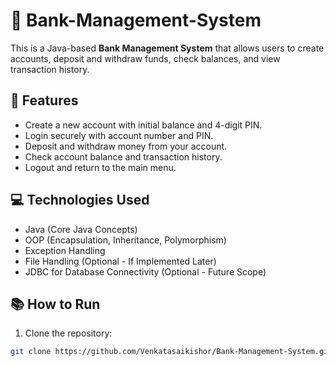 # 🏦 Bank-Management-System

This is a Java-based **Bank Management System** that allows users to create accounts, deposit and withdraw funds, check balances, and view transaction history.

## 🎯 Features
- Create a new account with initial balance and 4-digit PIN.
- Login securely with account number and PIN.
- Deposit and withdraw money from your account.
- Check account balance and transaction history.
- Logout and return to the main menu.

## 💻 Technologies Used
- Java (Core Java Concepts)
- OOP (Encapsulation, Inheritance, Polymorphism)
- Exception Handling
- File Handling (Optional - If Implemented Later)
- JDBC for Database Connectivity (Optional - Future Scope)

## 📚 How to Run
1. Clone the repository:
```bash
git clone https://github.com/Venkatasaikishor/Bank-Management-System.git
